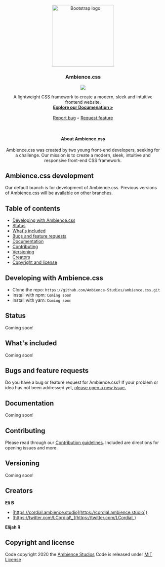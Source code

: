 <p align="center">
  <a href="#">
    <img src="https://github.com/Ambience-Studios/assets/blob/main/ambiencetransparent.png" alt="Bootstrap logo" width="200" height="200">
  </a>
<p>

<h3 align="center">Ambience.css</h3>

<p align="center">
  <img src="https://img.shields.io/github/license/Ambience-Studios/ambience.css">
</p>

<p align="center">
  A lightweight CSS framework to create a modern, sleek and intuitive frontend website.
  <br>
  <a href="#"><strong>Explore our Documenation »</strong></a>
  <br>
  <br>
  <a href="https://github.com/Ambience-Studios/ambience.css/issues/new?assignees=&labels=&template=bug_report.md&title=Bug+Repor">Report bug</a>
  ◦
  <a href="https://github.com/Ambience-Studios/ambience.css/issues/new?assignees=&labels=&template=feature_request.md&title=Feature+request">Request feature</a>
</p>

<br>

<h4 align="center">About Ambience.css</h4>
<p align="center">Ambience.css was created by two young front-end developers, seeking for a challenge. Our mission is to create a modern, sleek, intuitive and responsive front-end CSS framework.</p>

## Ambience.css development

Our default branch is for development of Ambience.css. Previous versions of Ambience.css will be available on other branches.

## Table of contents

- [Developing with Ambience.css](#developing-with-ambiencecss)
- [Status](#status)
- [What's included](#whats-included)
- [Bugs and feature requests](#bugs-and-feature-requests)
- [Documentation](#documentation)
- [Contributing](#contributing)
- [Versioning](#versioning)
- [Creators](#creators)
- [Copyright and license](#copyright-and-license)

## Developing with Ambience.css

- Clone the repo: `https://github.com/Ambience-Studios/ambience.css.git`
- Install with npm: `Coming soon`
- Install with yarn: `Coming soon`

## Status

Coming soon!

## What's included

Coming soon!

## Bugs and feature requests

Do you have a bug or feature request for Ambience.css? If your problem or idea has not been addressed yet, [please open a new issue.](https://github.com/Ambience-Studios/ambience.css/issues/new/choose)

## Documentation

Coming soon!

## Contributing

Please read through our [Contribution guidelines](https://github.com/Ambience-Studios/ambience.css/blob/main/.github/CONTRIBUTING.md). Included are directions for opening issues and more.

## Versioning

Coming soon!

## Creators

**Eli B**

- [https://cordial.ambience.studio](https://cordial.ambience.studio])
- [https://twitter.com/LCordial\_](https://twitter.com/LCordial_)

**Elijah R**

## Copyright and license

Code copyright 2020 the [Ambience Studios](https://github.com/Ambience-Studios/ambience.css/graphs/contributors) Code is released under [MIT License](https://github.com/Ambience-Studios/ambience.css/blob/main/LICENSE)
